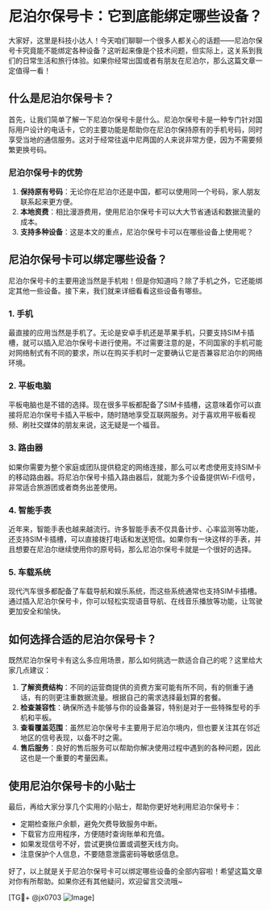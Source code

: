 # 尼泊尔保号卡：它到底能绑定哪些设备？

大家好，这里是科技小达人！今天咱们聊聊一个很多人都关心的话题——尼泊尔保号卡究竟能不能绑定各种设备？这听起来像是个技术问题，但实际上，这关系到我们的日常生活和旅行体验。如果你经常出国或者有朋友在尼泊尔，那么这篇文章一定值得一看！

## 什么是尼泊尔保号卡？

首先，让我们简单了解一下尼泊尔保号卡是什么。尼泊尔保号卡是一种专门针对国际用户设计的电话卡，它的主要功能是帮助你在尼泊尔保持原有的手机号码，同时享受当地的通信服务。这对于经常往返中尼两国的人来说非常方便，因为不需要频繁更换号码。

### 尼泊尔保号卡的优势

1. **保持原有号码**：无论你在尼泊尔还是中国，都可以使用同一个号码，家人朋友联系起来更方便。
2. **本地资费**：相比漫游费用，使用尼泊尔保号卡可以大大节省通话和数据流量的成本。
3. **支持多种设备**：这是本文的重点，尼泊尔保号卡可以在哪些设备上使用呢？

## 尼泊尔保号卡可以绑定哪些设备？

尼泊尔保号卡的主要用途当然是手机啦！但是你知道吗？除了手机之外，它还能绑定其他一些设备。接下来，我们就来详细看看这些设备有哪些。

### 1. 手机

最直接的应用当然是手机了。无论是安卓手机还是苹果手机，只要支持SIM卡插槽，就可以插入尼泊尔保号卡进行使用。不过需要注意的是，不同国家的手机可能对网络制式有不同的要求，所以在购买手机时一定要确认它是否兼容尼泊尔的网络环境。

### 2. 平板电脑

平板电脑也是不错的选择。现在很多平板都配备了SIM卡插槽，这意味着你可以直接将尼泊尔保号卡插入平板中，随时随地享受互联网服务。对于喜欢用平板看视频、刷社交媒体的朋友来说，这无疑是一个福音。

### 3. 路由器

如果你需要为整个家庭或团队提供稳定的网络连接，那么可以考虑使用支持SIM卡的移动路由器。将尼泊尔保号卡插入路由器后，就能为多个设备提供Wi-Fi信号，非常适合旅游团或者商务出差使用。

### 4. 智能手表

近年来，智能手表也越来越流行。许多智能手表不仅具备计步、心率监测等功能，还支持SIM卡插槽，可以直接拨打电话和发送短信。如果你有一块这样的手表，并且想要在尼泊尔继续使用你的原号码，那么尼泊尔保号卡就是一个很好的选择。

### 5. 车载系统

现代汽车很多都配备了车载导航和娱乐系统，而这些系统通常也支持SIM卡插槽。通过插入尼泊尔保号卡，你可以轻松实现语音导航、在线音乐播放等功能，让驾驶更加安全和愉快。

## 如何选择合适的尼泊尔保号卡？

既然尼泊尔保号卡有这么多应用场景，那么如何挑选一款适合自己的呢？这里给大家几点建议：

1. **了解资费结构**：不同的运营商提供的资费方案可能有所不同，有的侧重于通话，有的则更注重数据流量。根据自己的需求选择最划算的套餐。
2. **检查兼容性**：确保所选卡能够与你的设备兼容，特别是对于一些特殊型号的手机和平板。
3. **查看覆盖范围**：虽然尼泊尔保号卡主要用于尼泊尔境内，但也要关注其在邻近地区的信号表现，以备不时之需。
4. **售后服务**：良好的售后服务可以帮助你解决使用过程中遇到的各种问题，因此这也是一个重要的考量因素。

## 使用尼泊尔保号卡的小贴士

最后，再给大家分享几个实用的小贴士，帮助你更好地利用尼泊尔保号卡：

- 定期检查账户余额，避免欠费导致服务中断。
- 下载官方应用程序，方便随时查询账单和充值。
- 如果发现信号不好，尝试更换位置或调整天线方向。
- 注意保护个人信息，不要随意泄露密码等敏感信息。

好了，以上就是关于尼泊尔保号卡可以绑定哪些设备的全部内容啦！希望这篇文章对你有所帮助。如果你还有其他疑问，欢迎留言交流哦~

[TG💪+ @jx0703 ![Image](https://github.com/user-attachments/assets/dbca1d08-cadb-493c-b0ec-ad6f7a83f270)]
